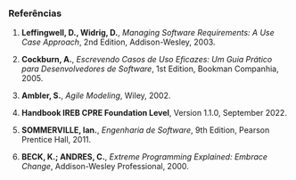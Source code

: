 ### **Referências**

1. **Leffingwell, D., Widrig, D.**, *Managing Software Requirements: A Use Case Approach*, 2nd Edition, Addison-Wesley, 2003.

2. **Cockburn, A.**, *Escrevendo Casos de Uso Eficazes: Um Guia Prático para Desenvolvedores de Software*, 1st Edition, Bookman Companhia, 2005.

3. **Ambler, S.**, *Agile Modeling*, Wiley, 2002.

4. **Handbook IREB CPRE Foundation Level**, Version 1.1.0, September 2022.

5. **SOMMERVILLE, Ian.**, *Engenharia de Software*, 9th Edition, Pearson Prentice Hall, 2011.

6. **BECK, K.; ANDRES, C.**, *Extreme Programming Explained: Embrace Change*, Addison-Wesley Professional, 2000.